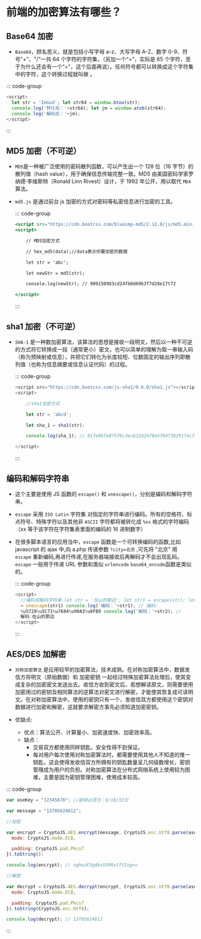 # 前端的加密算法有哪些？

<article-info/>

## Base64 加密

- `Base64`，顾名思义，就是包括小写字母 a-z、大写字母 A-Z、数字 0-9、符号"+"、"/"一共 64 个字符的字符集，（另加一个“=”，实际是 65 个字符，至于为什么还会有一个“="，这个后面再说）。任何符号都可以转换成这个字符集中的字符，这个转换过程就叫做 <link-tag :linkList="[{ linkText:'base64 编码',linkUrl:'https://blog.csdn.net/qq_55752792/article/details/139681358?ops_request_misc=%257B%2522request%255Fid%2522%253A%2522172467897416800182733886%2522%252C%2522scm%2522%253A%252220140713.130102334..%2522%257D&request_id=172467897416800182733886&biz_id=0&utm_medium=distribute.pc_search_result.none-task-blog-2~all~sobaiduend~default-2-139681358-null-null.142^v100^pc_search_result_base3&utm_term=base64%E7%BC%96%E7%A0%81'}]" /> 。

::: code-group

```js
<script>
  let str = 'ImGod'; let str64 = window.btoa(str);
  console.log('转化后：'+str64); let jm = window.atob(str64);
  console.log('解码后：'+jm);
</script>
```

:::

## MD5 加密（不可逆）

- `MD5`是一种被广泛使用的密码散列函数，可以产生出一个 128 位（16 字节）的散列值（hash value），用于确保信息传输完整一致。MD5 由美国密码学家罗纳德·李维斯特（Ronald Linn Rivest）设计，于 1992 年公开，用以取代 `MD4` 算法。

- `md5.js` 是通过前台 js 加密的方式对密码等私密信息进行加密的工具。

  ::: code-group

  ```jsx
  <script src="https://cdn.bootcss.com/blueimp-md5/2.12.0/js/md5.min.js"></script>
  <script>

      // MD5加密方式

      // hex_md5(data);//data表示你要加密的数据

      let str = 'abc';

      let newStr = md5(str);

      console.log(newStr); // 909150983cd24fb0d6963f7d28e17t72

  </script>
  ```

  :::

## sha1 加密（不可逆）

- `SHA-1` 是一种数加密算法，该算法的思想是接收一段明文，然后以一种不可逆的方式将它转换成一段（通常更小）密文，也可以简单的理解为取一串输入码（称为预映射或信息），并把它们转化为长度较短、位数固定的输出序列即散列值（也称为信息摘要或信息认证代码）的过程。

  ::: code-group

  ```js
  <script src="https://cdn.bootcss.com/js-sha1/0.6.0/sha1.js"></script>
  <script>

      //sha1加密方式

      let str = 'abcd';

      let sha_1 = sha1(str);

      console.log(sha_1); // 81fe8bfe87576c3ecb22426f8e57847382917acf

  </script>
  ```

  :::

## 编码和解码字符串

- 这个主要是使用 JS 函数的 `escape()` 和 `unescape()`，分别是编码和解码字符串。
- `escape` 采用 `ISO Latin` 字符集 对指定的字符串进行编码。所有的空格符、标点符号、特殊字符以及其他非 `ASCII` 字符都将被转化成 `%xx` 格式的字符编码（xx 等于该字符在字符集表里面的编码的 16 进制数字）
- 在很多脚本语言的应用当中，`escape` 函数是一个可转换编码的函数,比如 javascript 的 ajax 中,向 a.php 传递参数 `?city=北京` ,可先将 "北京" 用 `escape` 重新编码,再进行传递,在服务器端接收后再解码才不会出现乱码。`escape` 一般用于传递 URL 参数和类似 `urlencode` `base64_encode`函数是类似的。

  ::: code-group

  ```js
  <script>
    //编码和解码字符串 let str = '在山的那边'; let str1 = escape(str); let str2
    = unescape(str1) console.log('编码：'+str1); // 编码:
    %u5728%u5C71%u7684%u90A3%u8FB9 console.log('解码：'+str2); //
    解码:在山的那边
  </script>
  ```

  :::

## AES/DES 加解密

- `对称加密算法` 是应用较早的加密算法，技术成熟。在对称加密算法中，数据发信方将明文（原始数据）和 加密密钥 一起经过特殊加密算法处理后，使其变成复杂的加密密文发送出去。收信方收到密文后，若想解读原文，则需要使用加密用过的密钥及相同算法的逆算法对密文进行解密，才能使其恢复成可读明文。在对称加密算法中，使用的密钥只有一个，发收信双方都使用这个密钥对数据进行加密和解密，这就要求解密方事先必须知道加密密钥。
- 优缺点:

  - 优点：算法公开、计算量小、加密速度快、加密效率高。
  - 缺点：
    - 交易双方都使用同样钥匙，安全性得不到保证。
    - 每对用户每次使用对称加密算法时，都需要使用其他人不知道的惟一钥匙，这会使得发收信双方所拥有的钥匙数量呈几何级数增长，密钥管理成为用户的负担。对称加密算法在分布式网络系统上使用较为困难，主要是因为密钥管理困难，使用成本较高。

::: code-group

```js
var aseKey = "12345678"; //秘钥必须为：8/16/32位

var message = "13785624612";

//加密

var encrypt = CryptoJS.AES.encrypt(message, CryptoJS.enc.Utf8.parse(aseKey), {
  mode: CryptoJS.mode.ECB,

  padding: CryptoJS.pad.Pkcs7
}).toString();

console.log(encrypt); // nghezF3gdksGtRRx1f5Iog==

//解密

var decrypt = CryptoJS.AES.decrypt(encrypt, CryptoJS.enc.Utf8.parse(aseKey), {
  mode: CryptoJS.mode.ECB,

  padding: CryptoJS.pad.Pkcs7
}).toString(CryptoJS.enc.Utf8);

console.log(decrypt); // 13785624612
```

:::
